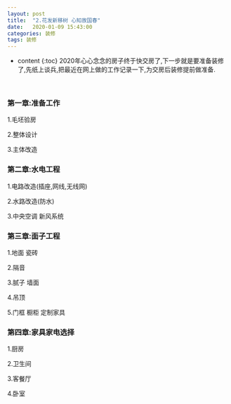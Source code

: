 ```yaml
---
layout: post
title:  "2.花发新移树 心知故国春"
date:   2020-01-09 15:43:00
categories: 装修
tags: 装修
---
```


* content
{:toc}
2020年心心念念的房子终于快交房了,下一步就是要准备装修了,先纸上谈兵,把最近在网上做的工作记录一下,为交房后装修提前做准备.
	
&nbsp;&nbsp;&nbsp;&nbsp;&nbsp;&nbsp;

### 第一章:准备工作

1.毛坯验房

2.整体设计

3.主体改造 

### 第二章:水电工程

1.电路改造(插座,网线,无线网)

2.水路改造(防水)  

3.中央空调 新风系统

### 第三章:面子工程

1.地面 瓷砖

2.隔音

3.腻子 墙面 

4.吊顶

5.门框 橱柜 定制家具

### 第四章:家具家电选择

1.厨房

2.卫生间											

3.客餐厅

4.卧室